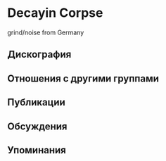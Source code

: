 # Decayin Corpse

grind/noise from Germany

## Дискография


## Отношения с другими группами


## Публикации


## Обсуждения


## Упоминания

